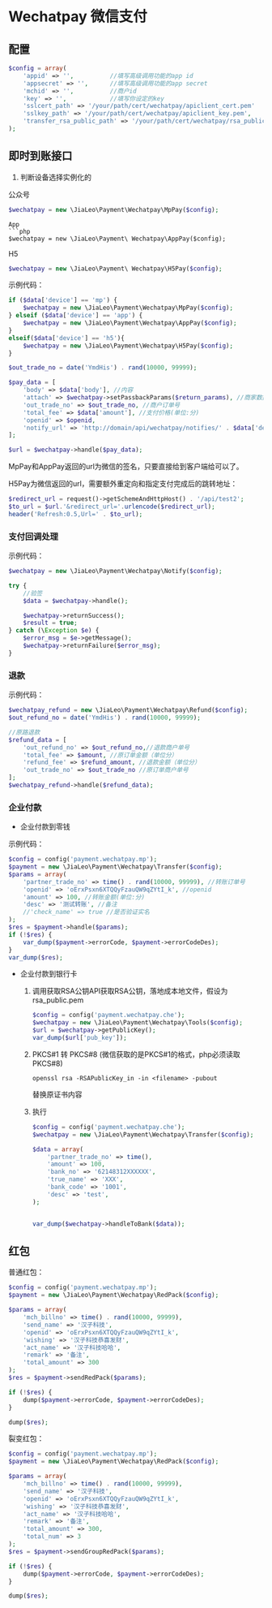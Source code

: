 # Wechatpay 微信支付

## 配置

```php
$config = array(
    'appid' => '',			//填写高级调用功能的app id
    'appsecret' => '', 		//填写高级调用功能的app secret
    'mchid' => '',			//商户id
    'key' => '', 			//填写你设定的key
    'sslcert_path' => '/your/path/cert/wechatpay/apiclient_cert.pem'
    'sslkey_path' => '/your/path/cert/wechatpay/apiclient_key.pem',
    'transfer_rsa_public_path' => '/your/path/cert/wechatpay/rsa_public.pem',	//企业转账到银行卡rsa公钥证书文件路径
);
```

## 即时到账接口


1. 判断设备选择实例化的

公众号

```php
$wechatpay = new \JiaLeo\Payment\Wechatpay\MpPay($config);  
```

```
App
```php
$wechatpay = new \JiaLeo\Payment\ Wechatpay\AppPay($config);
```
H5
```php
$wechatpay = new \JiaLeo\Payment\ Wechatpay\H5Pay($config);
```


示例代码：

```php
if ($data['device'] == 'mp') {
	$wechatpay = new \JiaLeo\Payment\Wechatpay\MpPay($config);
} elseif ($data['device'] == 'app') {
	$wechatpay = new \JiaLeo\Payment\Wechatpay\AppPay($config);
}
elseif($data['device'] == 'h5'){
	$wechatpay = new \JiaLeo\Payment\Wechatpay\H5Pay($config);
}

$out_trade_no = date('YmdHis') . rand(10000, 99999);

$pay_data = [
	'body' => $data['body'], //内容
	'attach' => $wechatpay->setPassbackParams($return_params), //商家数据包
	'out_trade_no' => $out_trade_no, //商户订单号
	'total_fee' => $data['amount'], //支付价格(单位:分)
	'openid' => $openid,
	'notify_url' => 'http://domain/api/wechatpay/notifies/' . $data['device'] //后台回调地址
];

$url = $wechatpay->handle($pay_data);
```

MpPay和AppPay返回的url为微信的签名，只要直接给到客户端给可以了。


H5Pay为微信返回的url，需要额外重定向和指定支付完成后的跳转地址：

```php
$redirect_url = request()->getSchemeAndHttpHost() . '/api/test2';
$to_url = $url.'&redirect_url='.urlencode($redirect_url);
header('Refresh:0.5,Url=' . $to_url);
```

### 支付回调处理

示例代码：

```php
$wechatpay = new \JiaLeo\Payment\Wechatpay\Notify($config);

try {
	//验签
	$data = $wechatpay->handle();

	$wechatpay->returnSuccess();
	$result = true;
} catch (\Exception $e) {
	$error_msg = $e->getMessage();
	$wechatpay->returnFailure($error_msg);
}
```

### 退款

示例代码：

```php
$wechatpay_refund = new \JiaLeo\Payment\Wechatpay\Refund($config);
$out_refund_no = date('YmdHis') . rand(10000, 99999);

//原路退款
$refund_data = [
	'out_refund_no' => $out_refund_no,//退款商户单号
	'total_fee' => $amount, //原订单金额（单位分）
	'refund_fee' => $refund_amount, //退款金额（单位分）
	'out_trade_no' => $out_trade_no //原订单商户单号
];
$wechatpay_refund->handle($refund_data);
```

### 企业付款

* 企业付款到零钱

示例代码：

```php
$config = config('payment.wechatpay.mp');
$payment = new \JiaLeo\Payment\Wechatpay\Transfer($config);
$params = array(
	'partner_trade_no' => time() . rand(10000, 99999), //转账订单号
	'openid' => 'oErxPsxn6XTQQyFzauQW9qZYtI_k', //openid
	'amount' => 100, //转账金额(单位:分)
	'desc' => '测试转账', //备注
	//'check_name' => true //是否验证实名
);
$res = $payment->handle($params);
if (!$res) {
	var_dump($payment->errorCode, $payment->errorCodeDes);
}
var_dump($res);
```

* 企业付款到银行卡

	1. 调用获取RSA公钥API获取RSA公钥，落地成本地文件，假设为rsa_public.pem
	
		```php
		$config = config('payment.wechatpay.che');
		$wechatpay = new \JiaLeo\Payment\Wechatpay\Tools($config);
		$url = $wechatpay->getPublicKey();
		var_dump($url['pub_key']);
		```
		
	2. PKCS#1 转 PKCS#8 (微信获取的是PKCS#1的格式，php必须读取PKCS#8)

		```
		openssl rsa -RSAPublicKey_in -in <filename> -pubout
		```
		
		替换原证书内容
		
	3. 执行
	
		```php
		$config = config('payment.wechatpay.che');
		$wechatpay = new \JiaLeo\Payment\Wechatpay\Transfer($config);
		
		$data = array(
			'partner_trade_no' => time(),
			'amount' => 100,
			'bank_no' => '62148312XXXXXX',
			'true_name' => 'XXX',
			'bank_code' => '1001',
			'desc' => 'test',
		);
		
		
		var_dump($wechatpay->handleToBank($data));
		```


## 红包

普通红包：

```php
$config = config('payment.wechatpay.mp');
$payment = new \JiaLeo\Payment\Wechatpay\RedPack($config);

$params = array(
	'mch_billno' => time() . rand(10000, 99999),
	'send_name' => '汉子科技',
	'openid' => 'oErxPsxn6XTQQyFzauQW9qZYtI_k',
	'wishing' => '汉子科技恭喜发财',
	'act_name' => '汉子科技哈哈',
	'remark' => '备注',
	'total_amount' => 300
);
$res = $payment->sendRedPack($params);

if (!$res) {
	dump($payment->errorCode, $payment->errorCodeDes);
}

dump($res);
```

裂变红包：

```php
$config = config('payment.wechatpay.mp');
$payment = new \JiaLeo\Payment\Wechatpay\RedPack($config);

$params = array(
	'mch_billno' => time() . rand(10000, 99999),
	'send_name' => '汉子科技',
	'openid' => 'oErxPsxn6XTQQyFzauQW9qZYtI_k',
	'wishing' => '汉子科技恭喜发财',
	'act_name' => '汉子科技哈哈',
	'remark' => '备注',
	'total_amount' => 300,
	'total_num' => 3
);
$res = $payment->sendGroupRedPack($params);

if (!$res) {
	dump($payment->errorCode, $payment->errorCodeDes);
}

dump($res);
```